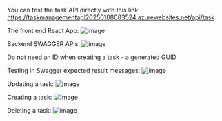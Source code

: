 You can test the task API directly with this link:
https://taskmanagementapi20250108083524.azurewebsites.net/api/task</br>


The front end React App:
![image](https://github.com/user-attachments/assets/07cff60b-2c22-405d-a0bb-d8e270cc9eee)


Backend SWAGGER APIs:
![image](https://github.com/user-attachments/assets/dceeb0d0-54ec-4217-a230-bf574f9c2ec5)

Do not need an ID when creating a task - a generated GUID

Testing in Swagger expected result messages:
![image](https://github.com/user-attachments/assets/3aab4059-0093-44a6-8905-21b6b77160cc)

Updating a task:
![image](https://github.com/user-attachments/assets/80fca78a-30ae-4a7d-b868-53f03821f0d1)

Creating a task:
![image](https://github.com/user-attachments/assets/4031f6ed-a481-491d-9df7-fcd5f3b8e860)

Deleting a task:
![image](https://github.com/user-attachments/assets/38ccf312-6ed9-46b4-ba64-a6bd7c4f6d0f)






